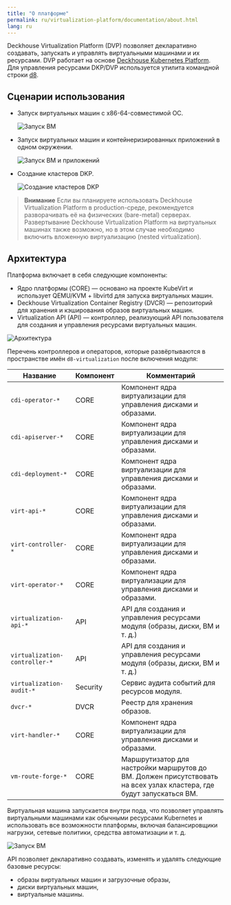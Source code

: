 ```yaml
---
title: "О платформе"
permalink: ru/virtualization-platform/documentation/about.html
lang: ru
---
```


Deckhouse Virtualization Platform (DVP) позволяет декларативно создавать, запускать и управлять виртуальными машинами и их ресурсами.
DVP работает на основе [Deckhouse Kubernetes Platform](/products/kubernetes-platform/). Для управления ресурсами DKP/DVP используется утилита командной строки [d8](/products/kubernetes-platform/documentation/v1/deckhouse-cli/).

## Сценарии использования

- Запуск виртуальных машин с x86-64-совместимой ОС.

  ![Запуск ВМ](/../../images/virtualization-platform/cases-vms.ru.png)

- Запуск виртуальных машин и контейнеризированных приложений в одном окружении.

  ![Запуск ВМ и приложений](../../../images/virtualization-platform/cases-pods-and-vms.ru.png)

- Создание кластеров DKP.

  ![ Создание кластеров DKP](../../../images/virtualization-platform/cases.dkp.ru.png)

> **Внимание** Если вы планируете использовать Deckhouse Virtualization Platform в production-среде, рекомендуется разворачивать её на физических (bare-metal) серверах. Развертывание Deckhouse Virtualization Platform на виртуальных машинах также возможно, но в этом случае необходимо включить вложенную виртуализацию (nested virtualization).

## Архитектура

Платформа включает в себя следующие компоненты:

- Ядро платформы (CORE) — основано на проекте KubeVirt и использует QEMU/KVM + libvirtd для запуска виртуальных машин.
- Deckhouse Virtualization Container Registry (DVCR) — репозиторий для хранения и кэширования образов виртуальных машин.
- Virtualization API (API) — контроллер, реализующий API пользователя для создания и управления ресурсами виртуальных машин.

![Архитектура](/../../images/virtualization-platform/arch.ru.png)

Перечень контроллеров и операторов, которые развёртываются в пространстве имён `d8-virtualization` после включения модуля:

| Название                      | Компонент | Комментарий                                                                                                          |
| ----------------------------- | --------- | -------------------------------------------------------------------------------------------------------------------- |
| `cdi-operator-*`              | CORE      | Компонент ядра виртуализации для управления дисками и образами.                                                      |
| `cdi-apiserver-*`             | CORE      | Компонент ядра виртуализации для управления дисками и образами.                                                      |
| `cdi-deployment-*`            | CORE      | Компонент ядра виртуализации для управления дисками и образами.                                                      |
| `virt-api-*`                  | CORE      | Компонент ядра виртуализации для управления дисками и образами.                                                      |
| `virt-controller-*`           | CORE      | Компонент ядра виртуализации для управления дисками и образами.                                                      |
| `virt-operator-*`             | CORE      | Компонент ядра виртуализации для управления дисками и образами.                                                      |
| `virtualization-api-*`        | API       | API для создания и управления ресурсами модуля (образы, диски, ВМ и т. д.)                                           |
| `virtualization-controller-*` | API       | API для создания и управления ресурсами модуля (образы, диски, ВМ и т. д.)                                           |
| `virtualization-audit-*`      | Security  | Сервис аудита событий для ресурсов модуля.                                                                           |
| `dvcr-*`                      | DVCR      | Реестр для хранения образов.                                                                                         |
| `virt-handler-*`              | CORE      | Компонент ядра виртуализации для управления дисками и образами.                                                      |
| `vm-route-forge-*`            | CORE      | Маршрутизатор для настройки маршрутов до ВМ. Должен присутствовать на всех узлах кластера, где будут запускаться ВМ. |

Виртуальная машина запускается внутри пода, что позволяет управлять виртуальными машинами как обычными ресурсами Kubernetes и использовать все возможности платформы, включая балансировщики нагрузки, сетевые политики, средства автоматизации и т. д.

![Запуск ВМ](/../../images/virtualization-platform/vm.ru.png)

API позволяет декларативно создавать, изменять и удалять следующие базовые ресурсы:

- образы виртуальных машин и загрузочные образы,
- диски виртуальных машин,
- виртуальные машины.
